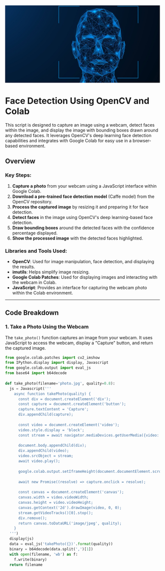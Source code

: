 ![BiometricFacialRecognition](Biometric-facial-recognition.jpg)
# Face Detection Using OpenCV and Colab

This script is designed to capture an image using a webcam, detect faces within the image, and display the image with bounding boxes drawn around any detected faces. It leverages OpenCV's deep learning face detection capabilities and integrates with Google Colab for easy use in a browser-based environment.

## Overview

### Key Steps:
1. **Capture a photo** from your webcam using a JavaScript interface within Google Colab.
2. **Download a pre-trained face detection model** (Caffe model) from the OpenCV repository.
3. **Process the captured image** by resizing it and preparing it for face detection.
4. **Detect faces** in the image using OpenCV's deep learning-based face detection.
5. **Draw bounding boxes** around the detected faces with the confidence percentage displayed.
6. **Show the processed image** with the detected faces highlighted.

### Libraries and Tools Used:
- **OpenCV**: Used for image manipulation, face detection, and displaying the results.
- **imutils**: Helps simplify image resizing.
- **Google Colab Patches**: Used for displaying images and interacting with the webcam in Colab.
- **JavaScript**: Provides an interface for capturing the webcam photo within the Colab environment.

---

## Code Breakdown

### 1. **Take a Photo Using the Webcam**

The `take_photo()` function captures an image from your webcam. It uses JavaScript to access the webcam, display a "Capture" button, and return the captured image.

```python
from google.colab.patches import cv2_imshow
from IPython.display import display, Javascript
from google.colab.output import eval_js
from base64 import b64decode

def take_photo(filename='photo.jpg', quality=0.8):
  js = Javascript('''
    async function takePhoto(quality) {
      const div = document.createElement('div');
      const capture = document.createElement('button');
      capture.textContent = 'Capture';
      div.appendChild(capture);

      const video = document.createElement('video');
      video.style.display = 'block';
      const stream = await navigator.mediaDevices.getUserMedia({video: true});

      document.body.appendChild(div);
      div.appendChild(video);
      video.srcObject = stream;
      await video.play();

      google.colab.output.setIframeHeight(document.documentElement.scrollHeight, true);

      await new Promise((resolve) => capture.onclick = resolve);

      const canvas = document.createElement('canvas');
      canvas.width = video.videoWidth;
      canvas.height = video.videoHeight;
      canvas.getContext('2d').drawImage(video, 0, 0);
      stream.getVideoTracks()[0].stop();
      div.remove();
      return canvas.toDataURL('image/jpeg', quality);
    }
  ''')
  display(js)
  data = eval_js('takePhoto({})'.format(quality))
  binary = b64decode(data.split(',')[1])
  with open(filename, 'wb') as f:
    f.write(binary)
  return filename
